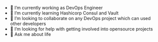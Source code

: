 - 🔭 I’m currently working as DevOps Engineer
- 🌱 I’m currently learning Hashicorp Consul and Vault
- 👯 I’m looking to collaborate on any DevOps project which can used other developers
- 🤔 I’m looking for help with getting involved into opensource projects
- 💬 Ask me about life
